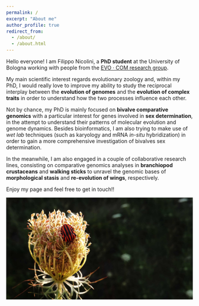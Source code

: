 ```yaml
---
permalink: /
excerpt: "About me"
author_profile: true
redirect_from: 
  - /about/
  - /about.html
---
```


Hello everyone! I am Filippo Nicolini, a **PhD student** at the University of Bologna working with people from the [EVO · COM research group](https://sites.google.com/view/evo-com-unibo/home).

My main scientific interest regards evolutionary zoology and, within my PhD, I would really love to improve my ability to study the reciprocal interplay between the **evolution of genomes** and the **evolution of complex traits** in order to understand how the two processes influence each other.

Not by chance, my PhD is mainly focused on **bivalve comparative genomics** with a particular interest for genes involved in **sex determination**, in the attempt to understand their patterns of molecular evolution and genome dynamics. Besides bioinformatics, I am also trying to make use of *wet lab* techniques (such as karyology and mRNA *in-situ* hybridization) in order to gain a more comprehensive investigation of bivalves sex determination.

In the meanwhile, I am also engaged in a couple of collaborative research lines, consisting on comparative genomics analyses in **branchiopod crustaceans** and **walking sticks** to unravel the genomic bases of **morphological stasis** and **re-evolution of wings**, respectively.

Enjoy my page and feel free to get in touch!!

![homepic](/images/homepic_reduced.jpg)